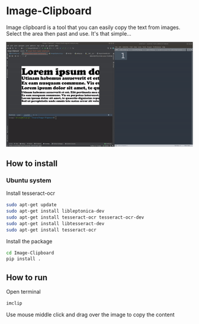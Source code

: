 # Image-Clipboard

Image clipboard is a tool that you can easily copy the text from images. Select the area then past and use. It's that simple...

![Alt Text](https://github.com/CodeProcessor/Image-Clipboard/blob/master/assets/image-clipboard.gif)

## How to install

### Ubuntu system

Install tesseract-ocr
```bash
sudo apt-get update
sudo apt-get install libleptonica-dev 
sudo apt-get install tesseract-ocr tesseract-ocr-dev
sudo apt-get install libtesseract-dev
sudo apt-get install tesseract-ocr
```

Install the package
```bash
cd Image-Clipboard
pip install .
```

## How to run
Open terminal
```bash
imclip
```
Use mouse middle click and drag over the image to copy the content
